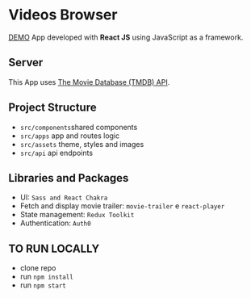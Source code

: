 # Videos Browser

[DEMO](https://videos-browser-irina.vercel.app/)
App developed with **React JS** using JavaScript as a framework.

## Server

This App uses [The Movie Database (TMDB) API](https://api.themoviedb.org/).

## Project Structure

- ``src/components``shared components
- ``src/apps``      app and routes logic
- ``src/assets``    theme, styles and images
- ``src/api``       api endpoints

## Libraries and Packages

- UI: `Sass and React Chakra`
- Fetch and display movie trailer: `movie-trailer` e `react-player`
- State management: `Redux Toolkit`
- Authentication: `Auth0`

## TO RUN LOCALLY

- clone repo
- run `npm install`
- run `npm start`
